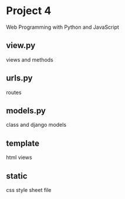 # Project 4

Web Programming with Python and JavaScript

## view.py

views and methods

## urls.py

routes

## models.py

class and django models

## template

html views

## static

css style sheet file